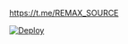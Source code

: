 https://t.me/REMAX_SOURCE

[![Deploy](https://www.herokucdn.com/deploy/button.svg)](https://heroku.com/deploy?template=https://github.com/REMAX-SOURCE/REMAX)
